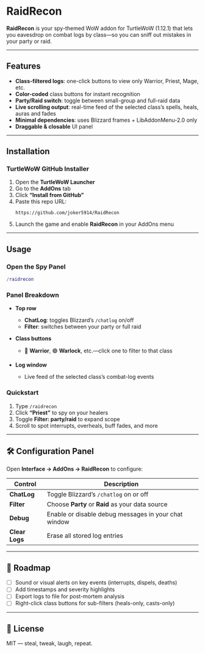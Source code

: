 # RaidRecon

**RaidRecon** is your spy-themed WoW addon for TurtleWoW (1.12.1) that lets you eavesdrop on combat logs by class—so you can sniff out mistakes in your party or raid.

---

## Features

-  **Class-filtered logs**: one-click buttons to view only Warrior, Priest, Mage, etc.  
-  **Color-coded** class buttons for instant recognition  
-  **Party/Raid switch**: toggle between small-group and full-raid data  
-  **Live scrolling output**: real-time feed of the selected class’s spells, heals, auras and fades  
-  **Minimal dependencies**: uses Blizzard frames + LibAddonMenu-2.0 only  
-  **Draggable & closable** UI panel  

---

##  Installation

### TurtleWoW GitHub Installer

1. Open the **TurtleWoW Launcher**  
2. Go to the **AddOns** tab  
3. Click **“Install from GitHub”**  
4. Paste this repo URL:  
   ```text
   https://github.com/joker5914/RaidRecon
   ```  
5. Launch the game and enable **RaidRecon** in your AddOns menu  

---

##  Usage

### Open the Spy Panel
```lua
/raidrecon
```

### Panel Breakdown

- **Top row**  
  -  **ChatLog**: toggles Blizzard’s `/chatlog` on/off  
  -  **Filter**: switches between your party or full raid  

- **Class buttons**  
  - 🔵 **Warrior**, 🟣 **Warlock**, etc.—click one to filter to that class  

- **Log window**  
  - Live feed of the selected class’s combat-log events  

### Quickstart

1. Type `/raidrecon`  
2. Click **“Priest”** to spy on your healers  
3. Toggle **Filter: party/raid** to expand scope  
4. Scroll to spot interrupts, overheals, buff fades, and more  

---

## 🛠️ Configuration Panel

Open **Interface → AddOns → RaidRecon** to configure:

| Control       | Description                                           |
|---------------|-------------------------------------------------------|
| **ChatLog**   | Toggle Blizzard’s `/chatlog` on or off                |
| **Filter**    | Choose **Party** or **Raid** as your data source      |
| **Debug**     | Enable or disable debug messages in your chat window  |
| **Clear Logs**| Erase all stored log entries                          |

---

## 🧪 Roadmap

- [ ] Sound or visual alerts on key events (interrupts, dispels, deaths)  
- [ ] Add timestamps and severity highlights  
- [ ] Export logs to file for post-mortem analysis  
- [ ] Right-click class buttons for sub-filters (heals-only, casts-only)  

---

## 📝 License

MIT — steal, tweak, laugh, repeat.
